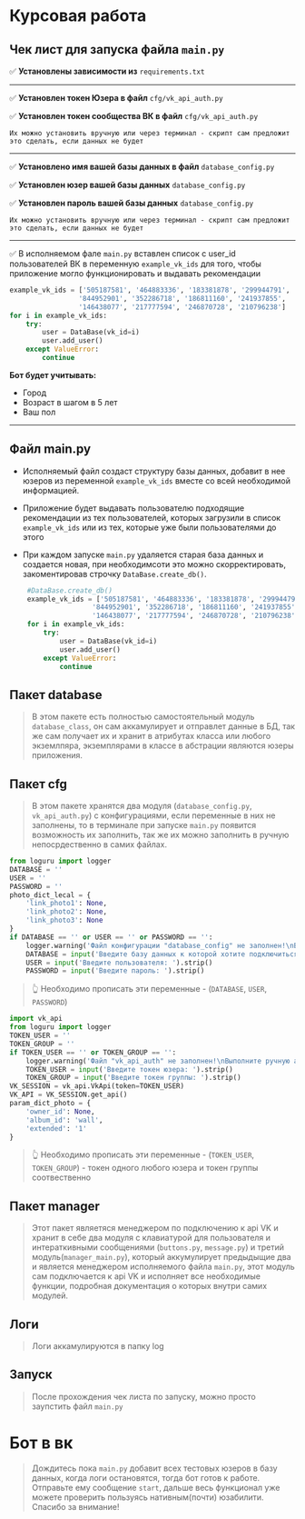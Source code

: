 # Курсовая работа

## Чек лист для запуска файла `main.py`

   :white_check_mark: **Установлены зависимости из** `requirements.txt`
___
   :white_check_mark: **Установлен токен Юзера в файл** `cfg/vk_api_auth.py`

   :white_check_mark: **Установлен токен сообщества ВК в файл** `cfg/vk_api_auth.py`

`Их можно установить вручную или через терминал - скрипт сам предложит это сделать, если данных не будет`
___

   :white_check_mark: **Установлено имя вашей базы данных в файл** `database_config.py`

   :white_check_mark: **Установлен юзер вашей базы данных** `database_config.py`

   :white_check_mark: **Установлен пароль вашей базы данных** `database_config.py`

`Их можно установить вручную или через терминал - скрипт сам предложит это сделать, если данных не будет`
___
:white_check_mark: В исполняемом фале `main.py` вставлен список с user_id пользователей ВК в переменную `example_vk_ids` для того, чтобы приложение могло функционировать и выдавать рекомендации

```Python
example_vk_ids = ['505187581', '464883336', '183381878', '299944791',
                 '844952901', '352286718', '186811160', '241937855', 
                 '146438077', '217777594', '246870728', '210796238']
for i in example_vk_ids:
    try:
        user = DataBase(vk_id=i)
        user.add_user()
    except ValueError:
        continue
```

**Бот будет учитывать:**

- Город
- Возраст в шагом в 5 лет
- Ваш пол

___

## Файл main.py

- Исполняемый файл создаст структуру базы данных, добавит в нее юзеров из переменной `example_vk_ids` вместе со всей необходимой информацией.
- Приложение будет выдавать пользователю подходящие рекомендации из тех пользователей, которых загрузили в список `example_vk_ids` или из тех, которые уже были пользователями до этого
- При каждом запуске  `main.py` удаляется старая база данных и создается новая, при необходимсоти это можно скорректировать, закоментировав строчку `DataBase.create_db()`.

   ```Python
    #DataBase.create_db() 
    example_vk_ids = ['505187581', '464883336', '183381878', '299944791',
                    '844952901', '352286718', '186811160', '241937855', 
                    '146438077', '217777594', '246870728', '210796238']
    for i in example_vk_ids:
        try:
            user = DataBase(vk_id=i)
            user.add_user()
        except ValueError:
            continue
   ```

## Пакет database

>В этом пакете есть полностью самостоятельный модуль `database_class`, он сам аккамулирует и отправлет данные в БД, так же сам получает их и хранит в атрибутах класса или любого экземлпяра, экземплярами в классе в абстрации являются юзеры приложения.

## Пакет cfg

>В этом пакете хранятся два модуля (`database_config.py`, `vk_api_auth.py`) с конфигурациями, если переменные в них не заполнены, то в терминале при запуске `main.py` появится возможность их заполнить, так же их можно заполнить в ручную непосрдественно в самих файлах.

```Python
from loguru import logger
DATABASE = ''
USER = ''
PASSWORD = ''
photo_dict_lecal = {
    'link_photo1': None,
    'link_photo2': None,
    'link_photo3': None
}
if DATABASE == '' or USER == '' or PASSWORD == '':
    logger.warning('Файл конфигурации "database_config" не заполнен!\nВыполните ручную аутентификацию...')
    DATABASE = input('Введите базу данных к которой хотите подключиться: ').strip()
    USER = input('Введите пользователя: ').strip()
    PASSWORD = input('Введите пароль: ').strip()
```

> :point_up_2: Необходимо прописать эти переменные - (`DATABASE`, `USER`, `PASSWORD`)

```Python
import vk_api
from loguru import logger
TOKEN_USER = ''
TOKEN_GROUP = ''
if TOKEN_USER == '' or TOKEN_GROUP == '':
    logger.warning('Файл "vk_api_auth" не заполнен!\nВыполните ручную аутентификацию...')
    TOKEN_USER = input('Введите токен юзера: ').strip()
    TOKEN_GROUP = input('Введите токен группы: ').strip()
VK_SESSION = vk_api.VkApi(token=TOKEN_USER)
VK_API = VK_SESSION.get_api()
param_dict_photo = {
    'owner_id': None,
    'album_id': 'wall',
    'extended': '1'
}
```

> :point_up_2: Необходимо прописать эти переменные - (`TOKEN_USER`,  `TOKEN_GROUP`) - токен одного любого юзера и токен группы соотвественно

## Пакет manager

>Этот пакет являетяся менеджером по подключению к api VK и хранит в себе два модуля с клавиатурой для пользователя и интераткивными сообщениями (`buttons.py`, `message.py`) и третий модуль(`manager_main.py`), который аккумулирует предыдыщие два и является менеджером исполняемого файла `main.py`, этот модуль сам подключается к api VK и исполняет все необходимые функции, подробная документация о которых внутри самих модулей.

## Логи
> Логи аккамулируются в папку log

## Запуск

> После прохождения чек листа по запуску, можно просто заупстить файл `main.py`

# Бот в вк
> Дождитесь пока `main.py` добавит всех тестовых юзеров в базу данных, когда логи остановятся, тогда бот готов к работе. Отправьте ему сообщение `start`, дальше весь функционал уже можете проверить пользуясь нативным(почти) юзабилити. Спасибо за внимание!
